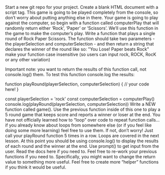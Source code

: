 Start a new git repo for your project.
Create a blank HTML document with a script tag. This game is going to be played completely from the console, so don’t worry about putting anything else in there.
Your game is going to play against the computer, so begin with a function called computerPlay that will randomly return either ‘Rock’, ‘Paper’ or ‘Scissors’. We’ll use this function in the game to make the computer’s play.
Write a function that plays a single round of Rock Paper Scissors. The function should take two parameters - the playerSelection and computerSelection - and then return a string that declares the winner of the round like so: "You Lose! Paper beats Rock"
make your function case insensitive (so users can input rock, ROCK, RocK or any other variation)

Important note: you want to return the results of this function call, not console.log() them. To test this function console.log the results:

function playRound(playerSelection, computerSelection) {
	// your code here!
}

const playerSelection = 'rock'
const computerSelection = computerPlay()
console.log(playRound(playerSelection, computerSelection))
Write a NEW function called game(). Use the previous function inside of this one to play a 5 round game that keeps score and reports a winner or loser at the end.
You have not officially learned how to “loop” over code to repeat function calls… if you already know about loops from somewhere else (or if you feel like doing some more learning) feel free to use them. If not, don’t worry! Just call your playRound function 5 times in a row. Loops are covered in the next lesson.
At this point you should be using console.log() to display the results of each round and the winner at the end.
Use prompt() to get input from the user. Read the docs here if you need to.
Feel free to re-work your previous functions if you need to. Specifically, you might want to change the return value to something more useful.
Feel free to create more “helper” functions if you think it would be useful.